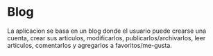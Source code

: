 # Blog

La aplicacion se basa en un blog donde el usuario puede crearse una cuenta, crear sus articulos, modificarlos, publicarlos/archivarlos, leer articulos, comentarlos y agregarlos a favoritos/me-gusta.
